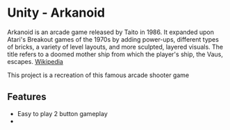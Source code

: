 # Unity - Arkanoid
Arkanoid is an arcade game released by Taito in 1986. It expanded upon Atari's Breakout games of the 1970s by adding power-ups, different types of bricks, a variety of level layouts, and more sculpted, layered visuals. The title refers to a doomed mother ship from which the player's ship, the Vaus, escapes. [Wikipedia](https://en.wikipedia.org/wiki/Arkanoid)

This project is a recreation of this famous arcade shooter game

## Features

- Easy to play 2 button gameplay
- 

<!--stackedit_data:
eyJoaXN0b3J5IjpbNDA1ODg0MjQ0LDkyMTkwMTcyNl19
-->